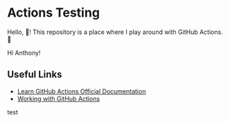 # Actions Testing

Hello, 👋! This repository is a place where I play around with GitHub Actions. 💃


Hi Anthony!

## Useful Links

- [Learn GitHub Actions Official Documentation](https://docs.github.com/en/actions/learn-github-actions)
- [Working with GitHub Actions](https://jeffrafter.com/working-with-github-actions/)

test
